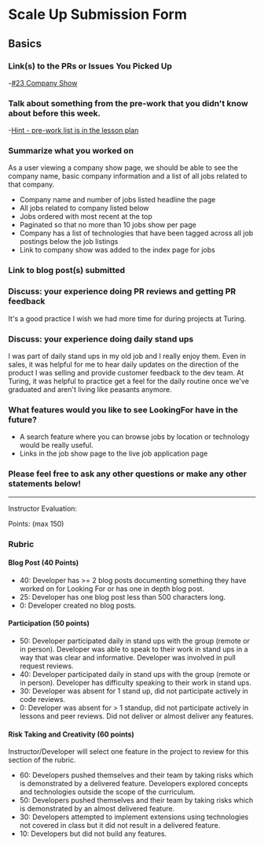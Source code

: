 # Scale Up Submission Form

## Basics

### Link(s) to the PRs or Issues You Picked Up
-[#23 Company Show](https://github.com/LookingForMe/lookingfor/pull/55)

### Talk about something from the pre-work that you didn't know about before this week.
-[Hint - pre-work list is in the lesson plan](https://github.com/turingschool/lesson_plans/blob/master/ruby_04-apis_and_scalability/looking_for_project.markdown)

### Summarize what you worked on
As a user viewing a company show page, we should be able to see the company
name, basic company information and a list of all jobs related to that company.

- Company name and number of jobs listed headline the page
- All jobs related to company listed below
- Jobs ordered with most recent at the top
- Paginated so that no more than 10 jobs show per page
- Company has a list of technologies that have been tagged across all job
postings below the job listings
- Link to company show was added to the index page for jobs

### Link to blog post(s) submitted

### Discuss: your experience doing PR reviews and getting PR feedback
It's a good practice I wish we had more time for during projects at Turing.

### Discuss: your experience doing daily stand ups
I was part of daily stand ups in my old job and I really enjoy them. Even in
sales, it was helpful for me to hear daily updates on the direction of the
product I was selling and provide customer feedback to the dev team. At Turing,
it was helpful to practice get a feel for the daily routine once we've
graduated and aren't living like peasants anymore.

### What features would you like to see LookingFor have in the future?
- A search feature where you can browse jobs by location or technology would be
really useful.
- Links in the job show page to the live job application page

### Please feel free to ask any other questions or make any other statements below!

-----

Instructor Evaluation:

Points: (max 150)

### Rubric

#### Blog Post (40 Points)  
  * 40: Developer has >= 2 blog posts documenting something they have worked on for Looking For or has one in depth blog post.
  * 25: Developer has one blog post less than 500 characters long.
  * 0: Developer created no blog posts.

#### Participation (50 points)
  * 50: Developer participated daily in stand ups with the group (remote or in person). Developer was able to speak to their work in stand ups in a way that was clear and informative. Developer was involved in pull request reviews.
  * 40: Developer participated daily in stand ups with the group (remote or in person). Developer has difficulty speaking to their work in stand ups.
  * 30: Developer was absent for 1 stand up, did not participate actively in code reviews.
  * 0: Developer was absent for > 1 standup, did not participate actively in lessons and peer reviews. Did not deliver or almost deliver any features.

#### Risk Taking and Creativity (60 points)

Instructor/Developer will select one feature in the project to review for this section of the rubric.

  * 60: Developers pushed themselves and their team by taking risks which is demonstrated by a delivered feature. Developers explored concepts and technologies outside the scope of the curriculum.
  * 50: Developers pushed themselves and their team by taking risks which is demonstrated by an almost delivered feature.
  * 30: Developers attempted to implement extensions using technologies not covered in class but it did not result in a delivered feature.
  * 10: Developers but did not build any features.
